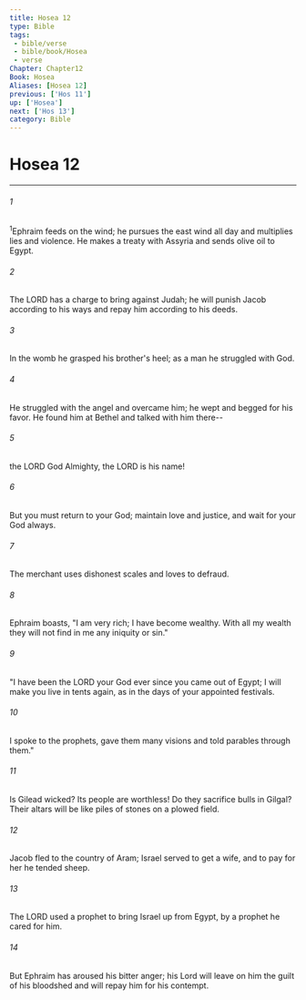 ```yaml
---
title: Hosea 12
type: Bible
tags:
 - bible/verse
 - bible/book/Hosea
 - verse
Chapter: Chapter12
Book: Hosea
Aliases: [Hosea 12]
previous: ['Hos 11']
up: ['Hosea']
next: ['Hos 13']
category: Bible
---
```

# Hosea 12

***


###### 1 
<sup class="versenum mid-line">1</sup>Ephraim feeds on the wind; he pursues the east wind all day and multiplies lies and violence. He makes a treaty with Assyria and sends olive oil to Egypt. 

###### 2 
The LORD has a charge to bring against Judah; he will punish Jacob according to his ways and repay him according to his deeds. 

###### 3 
In the womb he grasped his brother's heel; as a man he struggled with God. 

###### 4 
He struggled with the angel and overcame him; he wept and begged for his favor. He found him at Bethel and talked with him there-- 

###### 5 
the LORD God Almighty, the LORD is his name! 

###### 6 
But you must return to your God; maintain love and justice, and wait for your God always. 

###### 7 
The merchant uses dishonest scales and loves to defraud. 

###### 8 
Ephraim boasts, "I am very rich; I have become wealthy. With all my wealth they will not find in me any iniquity or sin." 

###### 9 
"I have been the LORD your God ever since you came out of Egypt; I will make you live in tents again, as in the days of your appointed festivals. 

###### 10 
I spoke to the prophets, gave them many visions and told parables through them." 

###### 11 
Is Gilead wicked? Its people are worthless! Do they sacrifice bulls in Gilgal? Their altars will be like piles of stones on a plowed field. 

###### 12 
Jacob fled to the country of Aram; Israel served to get a wife, and to pay for her he tended sheep. 

###### 13 
The LORD used a prophet to bring Israel up from Egypt, by a prophet he cared for him. 

###### 14 
But Ephraim has aroused his bitter anger; his Lord will leave on him the guilt of his bloodshed and will repay him for his contempt. 
